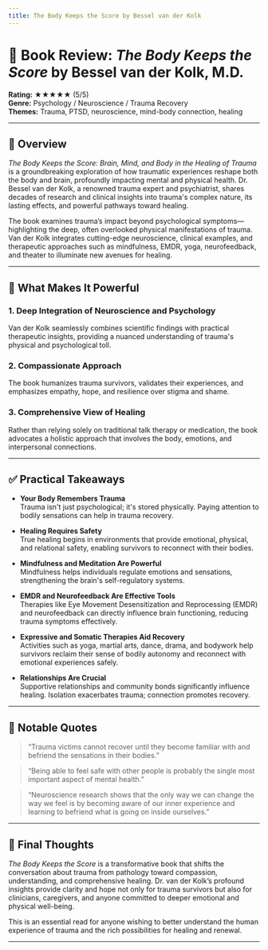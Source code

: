 ```yaml
---
title: The Body Keeps the Score by Bessel van der Kolk
---
```




# 📘 Book Review: *The Body Keeps the Score* by Bessel van der Kolk, M.D.

**Rating:** ★★★★★ (5/5)  
**Genre:** Psychology / Neuroscience / Trauma Recovery  
**Themes:** Trauma, PTSD, neuroscience, mind-body connection, healing  

---

## 📝 Overview

*The Body Keeps the Score: Brain, Mind, and Body in the Healing of Trauma* is a groundbreaking exploration of how traumatic experiences reshape both the body and brain, profoundly impacting mental and physical health. Dr. Bessel van der Kolk, a renowned trauma expert and psychiatrist, shares decades of research and clinical insights into trauma's complex nature, its lasting effects, and powerful pathways toward healing.

The book examines trauma’s impact beyond psychological symptoms—highlighting the deep, often overlooked physical manifestations of trauma. Van der Kolk integrates cutting-edge neuroscience, clinical examples, and therapeutic approaches such as mindfulness, EMDR, yoga, neurofeedback, and theater to illuminate new avenues for healing.

---

## 🌟 What Makes It Powerful

### 1. Deep Integration of Neuroscience and Psychology  
Van der Kolk seamlessly combines scientific findings with practical therapeutic insights, providing a nuanced understanding of trauma's physical and psychological toll.

### 2. Compassionate Approach  
The book humanizes trauma survivors, validates their experiences, and emphasizes empathy, hope, and resilience over stigma and shame.

### 3. Comprehensive View of Healing  
Rather than relying solely on traditional talk therapy or medication, the book advocates a holistic approach that involves the body, emotions, and interpersonal connections.

---

## ✅ Practical Takeaways

- **Your Body Remembers Trauma**  
  Trauma isn't just psychological; it's stored physically. Paying attention to bodily sensations can help in trauma recovery.

- **Healing Requires Safety**  
  True healing begins in environments that provide emotional, physical, and relational safety, enabling survivors to reconnect with their bodies.

- **Mindfulness and Meditation Are Powerful**  
  Mindfulness helps individuals regulate emotions and sensations, strengthening the brain's self-regulatory systems.

- **EMDR and Neurofeedback Are Effective Tools**  
  Therapies like Eye Movement Desensitization and Reprocessing (EMDR) and neurofeedback can directly influence brain functioning, reducing trauma symptoms effectively.

- **Expressive and Somatic Therapies Aid Recovery**  
  Activities such as yoga, martial arts, dance, drama, and bodywork help survivors reclaim their sense of bodily autonomy and reconnect with emotional experiences safely.

- **Relationships Are Crucial**  
  Supportive relationships and community bonds significantly influence healing. Isolation exacerbates trauma; connection promotes recovery.

---

## 💬 Notable Quotes

> “Trauma victims cannot recover until they become familiar with and befriend the sensations in their bodies.”

> “Being able to feel safe with other people is probably the single most important aspect of mental health.”

> “Neuroscience research shows that the only way we can change the way we feel is by becoming aware of our inner experience and learning to befriend what is going on inside ourselves.”

---

## 🧠 Final Thoughts

*The Body Keeps the Score* is a transformative book that shifts the conversation about trauma from pathology toward compassion, understanding, and comprehensive healing. Dr. van der Kolk’s profound insights provide clarity and hope not only for trauma survivors but also for clinicians, caregivers, and anyone committed to deeper emotional and physical well-being.

This is an essential read for anyone wishing to better understand the human experience of trauma and the rich possibilities for healing and renewal.

---

